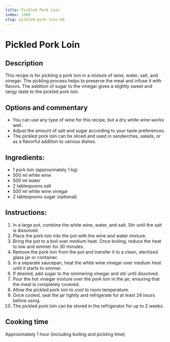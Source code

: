```yaml
---
title: Pickled Pork Loin
index: 1360
slug: pickled-pork-loin.md
---
```


# Pickled Pork Loin

## Description
This recipe is for pickling a pork loin in a mixture of wine, water, salt, and vinegar. The pickling process helps to preserve the meat and infuse it with flavors. The addition of sugar to the vinegar gives a slightly sweet and tangy taste to the pickled pork loin.

## Options and commentary
- You can use any type of wine for this recipe, but a dry white wine works well.
- Adjust the amount of salt and sugar according to your taste preferences.
- The pickled pork loin can be sliced and used in sandwiches, salads, or as a flavorful addition to various dishes.

## Ingredients:
- 1 pork loin (approximately 1 kg)
- 500 ml white wine
- 500 ml water
- 2 tablespoons salt
- 500 ml white wine vinegar
- 2 tablespoons sugar (optional)

## Instructions:
1. In a large pot, combine the white wine, water, and salt. Stir until the salt is dissolved.
2. Place the pork loin into the pot with the wine and water mixture.
3. Bring the pot to a boil over medium heat. Once boiling, reduce the heat to low and simmer for 30 minutes.
4. Remove the pork loin from the pot and transfer it to a clean, sterilized glass jar or container.
5. In a separate saucepan, heat the white wine vinegar over medium heat until it starts to simmer.
6. If desired, add sugar to the simmering vinegar and stir until dissolved.
7. Pour the hot vinegar mixture over the pork loin in the jar, ensuring that the meat is completely covered.
8. Allow the pickled pork loin to cool to room temperature.
9. Once cooled, seal the jar tightly and refrigerate for at least 24 hours before using.
10. The pickled pork loin can be stored in the refrigerator for up to 2 weeks.

## Cooking time
Approximately 1 hour (including boiling and pickling time)